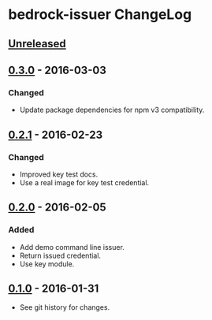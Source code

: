# bedrock-issuer ChangeLog

## [Unreleased]

## [0.3.0] - 2016-03-03

### Changed
- Update package dependencies for npm v3 compatibility.

## [0.2.1] - 2016-02-23

### Changed
- Improved key test docs.
- Use a real image for key test credential.

## [0.2.0] - 2016-02-05

### Added
- Add demo command line issuer.
- Return issued credential.
- Use key module.

## [0.1.0] - 2016-01-31

- See git history for changes.

[Unreleased]: https://github.com/digitalbazaar/bedrock-issuer/compare/0.3.0...HEAD
[0.3.0]: https://github.com/digitalbazaar/bedrock-issuer/compare/0.2.1...0.3.0
[0.2.1]: https://github.com/digitalbazaar/bedrock-issuer/compare/0.2.0...0.2.1
[0.2.0]: https://github.com/digitalbazaar/bedrock-issuer/compare/0.1.0...0.2.0
[0.1.0]: https://github.com/digitalbazaar/bedrock-issuer/compare/0.0.0...0.1.0
